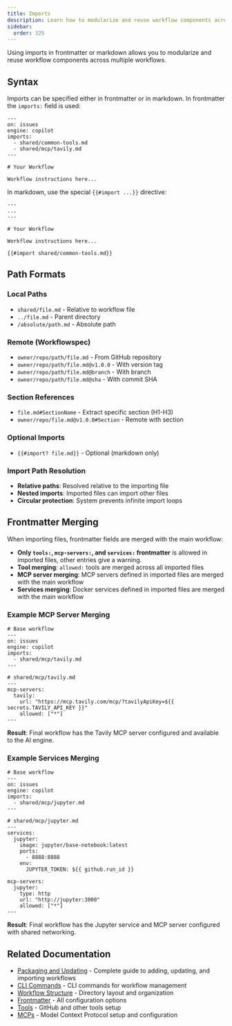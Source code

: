 ```yaml
---
title: Imports
description: Learn how to modularize and reuse workflow components across multiple workflows using the imports field in frontmatter for better organization and maintainability.
sidebar:
  order: 325
---
```


Using imports in frontmatter or markdown allows you to modularize and reuse workflow components across multiple workflows.

## Syntax

Imports can be specified either in frontmatter or in markdown. In frontmatter the `imports:` field is used:

```aw wrap
---
on: issues
engine: copilot
imports:
  - shared/common-tools.md
  - shared/mcp/tavily.md
---

# Your Workflow

Workflow instructions here...
```

In markdown, use the special `{{#import ...}}` directive:

```aw wrap
---
...
---

# Your Workflow

Workflow instructions here...

{{#import shared/common-tools.md}}
```

## Path Formats

### Local Paths
- `shared/file.md` - Relative to workflow file
- `../file.md` - Parent directory
- `/absolute/path.md` - Absolute path

### Remote (Workflowspec)
- `owner/repo/path/file.md` - From GitHub repository
- `owner/repo/path/file.md@v1.0.0` - With version tag
- `owner/repo/path/file.md@branch` - With branch
- `owner/repo/path/file.md@sha` - With commit SHA

### Section References
- `file.md#SectionName` - Extract specific section (H1-H3)
- `owner/repo/file.md@v1.0.0#Section` - Remote with section

### Optional Imports
- `{{#import? file.md}}` - Optional (markdown only)

### Import Path Resolution

- **Relative paths**: Resolved relative to the importing file
- **Nested imports**: Imported files can import other files
- **Circular protection**: System prevents infinite import loops

## Frontmatter Merging

When importing files, frontmatter fields are merged with the main workflow:
- **Only `tools:`, `mcp-servers:`, and `services:` frontmatter** is allowed in imported files, other entries give a warning.
- **Tool merging**: `allowed:` tools are merged across all imported files
- **MCP server merging**: MCP servers defined in imported files are merged with the main workflow
- **Services merging**: Docker services defined in imported files are merged with the main workflow

### Example MCP Server Merging

```aw wrap
# Base workflow
---
on: issues
engine: copilot
imports:
  - shared/mcp/tavily.md
---
```

```aw wrap
# shared/mcp/tavily.md
---
mcp-servers:
  tavily:
    url: "https://mcp.tavily.com/mcp/?tavilyApiKey=${{ secrets.TAVILY_API_KEY }}"
    allowed: ["*"]
---
```

**Result**: Final workflow has the Tavily MCP server configured and available to the AI engine.

### Example Services Merging

```aw wrap
# Base workflow
---
on: issues
engine: copilot
imports:
  - shared/mcp/jupyter.md
---
```

```aw wrap
# shared/mcp/jupyter.md
---
services:
  jupyter:
    image: jupyter/base-notebook:latest
    ports:
      - 8888:8888
    env:
      JUPYTER_TOKEN: ${{ github.run_id }}

mcp-servers:
  jupyter:
    type: http
    url: "http://jupyter:3000"
    allowed: ["*"]
---
```

**Result**: Final workflow has the Jupyter service and MCP server configured with shared networking.

## Related Documentation

- [Packaging and Updating](/gh-aw/guides/packaging-imports/) - Complete guide to adding, updating, and importing workflows
- [CLI Commands](/gh-aw/tools/cli/) - CLI commands for workflow management
- [Workflow Structure](/gh-aw/reference/workflow-structure/) - Directory layout and organization
- [Frontmatter](/gh-aw/reference/frontmatter/) - All configuration options
- [Tools](/gh-aw/reference/tools/) - GitHub and other tools setup
- [MCPs](/gh-aw/guides/mcps/) - Model Context Protocol setup and configuration
